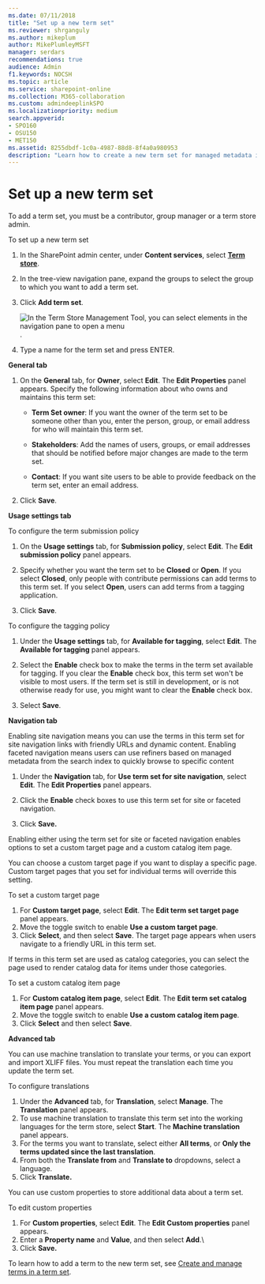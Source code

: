 ```yaml
---
ms.date: 07/11/2018
title: "Set up a new term set"
ms.reviewer: shrganguly
ms.author: mikeplum
author: MikePlumleyMSFT
manager: serdars
recommendations: true
audience: Admin
f1.keywords: NOCSH
ms.topic: article
ms.service: sharepoint-online
ms.collection: M365-collaboration
ms.custom: admindeeplinkSPO
ms.localizationpriority: medium
search.appverid:
- SPO160
- OSU150
- MET150
ms.assetid: 8255dbdf-1c0a-4987-88d8-8f4a0a980953
description: "Learn how to create a new term set for managed metadata in SharePoint"
---
```


# Set up a new term set

To add a term set, you must be a contributor, group manager or a term store admin.

To set up a new term set
  
1. In the SharePoint admin center, under **Content services**, select <a href="https://go.microsoft.com/fwlink/?linkid=2185073" target="_blank">**Term store**</a>.
    
2. In the tree-view navigation pane, expand the groups to select the group to which you want to add a term set.
    
3. Click **Add term set**.

    ![In the Term Store Management Tool, you can select elements in the navigation pane to open a menu](media/add-term-set.png).
    
4. Type a name for the term set and press ENTER.
 
**General tab** 
    
1. On the **General** tab, for **Owner**, select **Edit**. The **Edit Properties** panel appears. Specify the following information about who owns and maintains this term set: 
    
    - **Term Set owner**: If you want the owner of the term set to be someone other than you, enter the person, group, or email address for who will maintain this term set.
    
    - **Stakeholders**: Add the names of users, groups, or email addresses that should be notified before major changes are made to the term set.
    
    - **Contact**: If you want site users to be able to provide feedback on the term set, enter an email address.
    
2. Click **Save**.

**Usage settings tab**

To configure the term submission policy

1. On the **Usage settings** tab, for **Submission policy**, select **Edit**. The **Edit submission policy** panel appears.
    
2. Specify whether you want the term set to be **Closed** or **Open**. If you select **Closed**, only people with contribute permissions can add terms to this term set. If you select **Open**, users can add terms from a tagging application.

3. Click **Save**.

To configure the tagging policy
   
1. Under the **Usage settings** tab, for **Available for tagging**, select **Edit**. The **Available for tagging** panel appears.

2. Select the **Enable** check box to make the terms in the term set available for tagging. If you clear the **Enable** check box, this term set won't be visible to most users. If the term set is still in development, or is not otherwise ready for use, you might want to clear the **Enable** check box.

3. Select **Save**.

**Navigation tab**

Enabling site navigation means you can use the terms in this term set for site navigation links with friendly URLs and dynamic content. Enabling faceted navigation means users can use refiners based on managed metadata from the search index to quickly browse to specific content

1. Under the **Navigation** tab, for **Use term set for site navigation**, select **Edit**. The **Edit Properties** panel appears.

2. Click the **Enable** check boxes to use this term set for site or faceted navigation.

3. Click **Save.**

Enabling either using the term set for site or faceted navigation enables options to set a custom target page and a custom catalog item page.

You can choose a custom target page if you want to display a specific page. Custom target pages that you set for individual terms will override this setting.

To set a custom target page

1. For **Custom target page**, select **Edit**. The **Edit term set target page** panel appears.
2. Move the toggle switch to enable **Use a custom target page**. 
3. Click **Select**, and then select **Save**. The target page appears when users navigate to a friendly URL in this term set. 

If terms in this term set are used as catalog categories, you can select the page used to render catalog data for items under those categories.

To set a custom catalog item page

1. For **Custom catalog item page**, select **Edit**. The **Edit term set catalog item page** panel appears.
2. Move the toggle switch to enable **Use a custom catalog item page**.
3. Click **Select** and then select **Save**.

**Advanced tab**

You can use machine translation to translate your terms, or you can export and import XLIFF files. You must repeat the translation each time you update the term set.

To configure translations

1. Under the **Advanced** tab, for **Translation**, select **Manage**. The **Translation** panel appears.
2. To use machine translation to translate this term set into the working languages for the term store, select **Start**. The **Machine translation** panel appears.
3. For the terms you want to translate, select either **All terms**, or **Only the terms updated since the last translation**.
4. From both the **Translate from** and **Translate to** dropdowns, select a language.
5. Click **Translate.**

You can use custom properties to store additional data about a term set.

To edit custom properties

1. For **Custom properties**, select **Edit**. The **Edit Custom properties** panel appears. 
2. Enter a **Property name** and **Value**, and then select **Add**.\
3. Click **Save.**
    
    
To learn how to add a term to the new term set, see [Create and manage terms in a term set](create-and-manage-terms.md).
  


